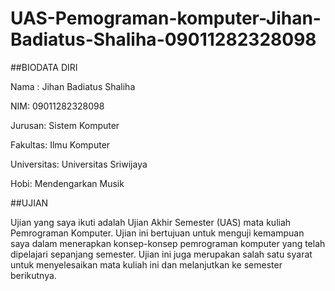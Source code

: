 # UAS-Pemograman-komputer-Jihan-Badiatus-Shaliha-09011282328098

##BIODATA DIRI

Nama : Jihan Badiatus Shaliha

NIM: 09011282328098

Jurusan: Sistem Komputer

Fakultas: Ilmu Komputer

Universitas: Universitas Sriwijaya

Hobi: Mendengarkan Musik

##UJIAN

Ujian yang saya ikuti adalah Ujian Akhir Semester (UAS) mata kuliah Pemrograman Komputer. Ujian ini bertujuan untuk menguji kemampuan saya dalam menerapkan konsep-konsep pemrograman komputer yang telah dipelajari sepanjang semester. Ujian ini juga merupakan salah satu syarat untuk menyelesaikan mata kuliah ini dan melanjutkan ke semester berikutnya.